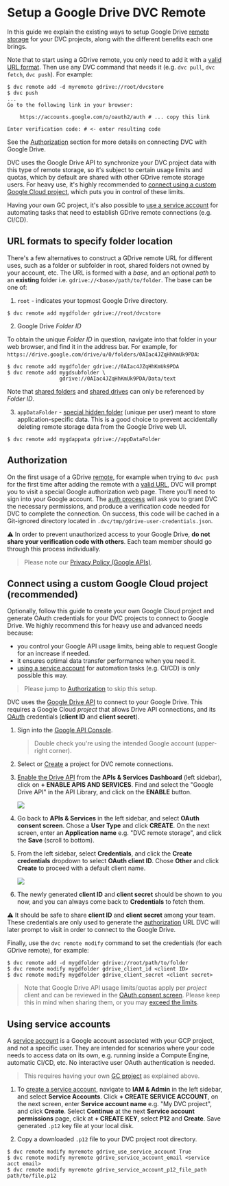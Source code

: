 # Setup a Google Drive DVC Remote

In this guide we explain the existing ways to setup Google Drive
[remote storage](/doc/command-reference/remote) for your <abbr>DVC
projects</abbr>, along with the different benefits each one brings.

Note that to start using a GDrive remote, you only need to add it with a
[valid URL format](#url-format-to-specify-folder-location). Then use any DVC
command that needs it (e.g. `dvc pull`, `dvc fetch`, `dvc push`). For example:

```dvc
$ dvc remote add -d myremote gdrive://root/dvcstore
$ dvc push
...
Go to the following link in your browser:

    https://accounts.google.com/o/oauth2/auth # ... copy this link

Enter verification code: # <- enter resulting code
```

See the [Authorization](#authorization) section for more details on connecting
DVC with Google Drive.

DVC uses the Google Drive API to synchronize your <abbr>DVC project<abbr> data
with this type of remote storage, so it's subject to certain usage limits and
quotas, which by default are shared with other GDrive remote storage users. For
heavy use, it's highly recommended to
[connect using a custom Google Cloud project](#connect-using-a-custom-google-cloud-project),
which puts you in control of these limits.

Having your own GC project, it's also possible to
[use a service account](#using-service-accounts) for automating tasks that need
to establish GDrive remote connections (e.g. CI/CD).

## URL formats to specify folder location

There's a few alternatives to construct a GDrive remote URL for different uses,
such as a folder or subfolder in root, shared folders not owned by your account,
etc. The URL is formed with a _base_, and an optional _path_ to an **existing**
folder i.e. `gdrive://<base>/path/to/folder`. The base can be one of:

1. `root` - indicates your topmost Google Drive directory.

```dvc
$ dvc remote add mygdfolder gdrive://root/dvcstore
```

2. Google Drive _Folder ID_

To obtain the unique _Folder ID_ in question, navigate into that folder in your
web browser, and find it in the address bar. For example, for
`https://drive.google.com/drive/u/0/folders/0AIac4JZqHhKmUk9PDA`:

```dvc
$ dvc remote add mygdfolder gdrive://0AIac4JZqHhKmUk9PDA
$ dvc remote add mygdsubfolder \
                 gdrive://0AIac4JZqHhKmUk9PDA/Data/text
```

Note that [shared folders](https://support.google.com/drive/answer/7166529) and
[shared drives](https://support.google.com/a/users/answer/9310351) can only be
referenced by _Folder ID_.

3. `appDataFolder` -
   [special hidden folder](https://developers.google.com/drive/api/v2/appdata)
   (unique per user) meant to store application-specific data. This is a good
   choice to prevent accidentally deleting remote storage data from the Google
   Drive web UI.

```dvc
$ dvc remote add mygdappata gdrive://appDataFolder
```

## Authorization

On the first usage of a GDrive [remote](/doc/command-reference/remote), for
example when trying to `dvc push` for the first time after adding the remote
with a [valid URL](#url-format-to-specify-folder-location), DVC will prompt you
to visit a special Google authorization web page. There you'll need to sign into
your Google account. The
[auth process](https://developers.google.com/drive/api/v2/about-auth) will ask
you to grant DVC the necessary permissions, and produce a verification code
needed for DVC to complete the connection. On success, this code will be cached
in a Git-ignored directory located in `.dvc/tmp/gdrive-user-credentials.json`.

⚠️ In order to prevent unauthorized access to your Google Drive, **do not share
your verification code with others**. Each team member should go through this
process individually.

> Please note our [Privacy Policy (Google APIs)](/doc/user-guide/privacy).

## Connect using a custom Google Cloud project (recommended)

Optionally, follow this guide to create your own Google Cloud project and
generate OAuth credentials for your <abbr>DVC projects<abbr> to connect to
Google Drive. We highly recommend this for heavy use and advanced needs because:

- you control your Google API usage limits, being able to request Google for an
  increase if needed.
- it ensures optimal data transfer performance when you need it.
- [using a service account](#using-service-accounts) for automation tasks (e.g.
  CI/CD) is only possible this way.

> Please jump to [Authorization](#authorization) to skip this setup.

DVC uses the [Google Drive API](https://developers.google.com/drive) to connect
to your Google Drive. This requires a Google Cloud _project_ that allows Drive
API connections, and its
[OAuth](https://developers.google.com/identity/protocols/OAuth2) credentials
(**client ID** and **client secret**).

1. Sign into the [Google API Console](https://console.developers.google.com).

   > Double check you're using the intended Google account (upper-right corner).

2. Select or
   [Create](https://cloud.google.com/resource-manager/docs/creating-managing-projects#creating_a_project)
   a project for DVC remote connections.

3. [Enable the Drive API](https://developers.google.com/drive/api/v2/about-sdk)
   from the **APIs & Services** **Dashboard** (left sidebar), click on **+
   ENABLE APIS AND SERVICES**. Find and select the "Google Drive API" in the API
   Library, and click on the **ENABLE** button.

   ![](/img/gdrive-enable-apis-and-services.png)

4. Go back to **APIs & Services** in the left sidebar, and select **OAuth
   consent screen**. Chose a **User Type** and click **CREATE**. On the next
   screen, enter an **Application name** e.g. "DVC remote storage", and click
   the **Save** (scroll to bottom).

5. From the left sidebar, select **Credentials**, and click the **Create
   credentials** dropdown to select **OAuth client ID**. Chose **Other** and
   click **Create** to proceed with a default client name.

   ![](/img/gdrive-create-credentials.png)

6. The newly generated **client ID** and **client secret** should be shown to
   you now, and you can always come back to **Credentials** to fetch them.

⚠️ It should be safe to share **client ID** and **client secret** among your
team. These credentials are only used to generate the
[authorization](#authorization) URL DVC will later prompt to visit in order to
connect to the Google Drive.

Finally, use the `dvc remote modify` command to set the credentials (for each
GDrive remote), for example:

```dvc
$ dvc remote add -d mygdfolder gdrive://root/path/to/folder
$ dvc remote modify mygdfolder gdrive_client_id <client ID>
$ dvc remote modify mygdfolder gdrive_client_secret <client secret>
```

> Note that Google Drive API usage limits/quotas apply per _project_ client and
> can be reviewed in the
> [OAuth consent screen](https://console.developers.google.com/apis/credentials/consent).
> Please keep this in mind when sharing them, or you may
> [exceed the limits](https://developers.google.com/drive/api/v2/handle-errors?hl=ro#resolve_a_403_error_usage_limit_exceeded).

## Using service accounts

A [service account](https://cloud.google.com/iam/docs/service-accounts) is a
Google account associated with your GCP project, and not a specific user. They
are intended for scenarios where your code needs to access data on its own, e.g.
running inside a Compute Engine, automatic CI/CD, etc. No interactive user OAuth
authentication is needed.

> This requires having your own
> [GC project](/doc/user-guide/setup-google-drive-remote#connect-using-a-custom-google-cloud-project)
> as explained above.

1. To
   [create a service account](https://cloud.google.com/docs/authentication/getting-started#creating_a_service_account),
   navigate to **IAM & Admin** in the left sidebar, and select **Service
   Accounts**. Click **+ CREATE SERVICE ACCOUNT**, on the next screen, enter
   **Service account name** e.g. "My DVC project", and click **Create**. Select
   **Continue** at the next **Service account permissions** page, click at **+
   CREATE KEY**, select **P12** and **Create**. Save generated `.p12` key file
   at your local disk.

1. Copy a downloaded `.p12` file to your DVC project root directory.

```dvc
$ dvc remote modify myremote gdrive_use_service_account True
$ dvc remote modify myremote gdrive_service_account_email <service acct email>
$ dvc remote modify myremote gdrive_service_account_p12_file_path path/to/file.p12
```
